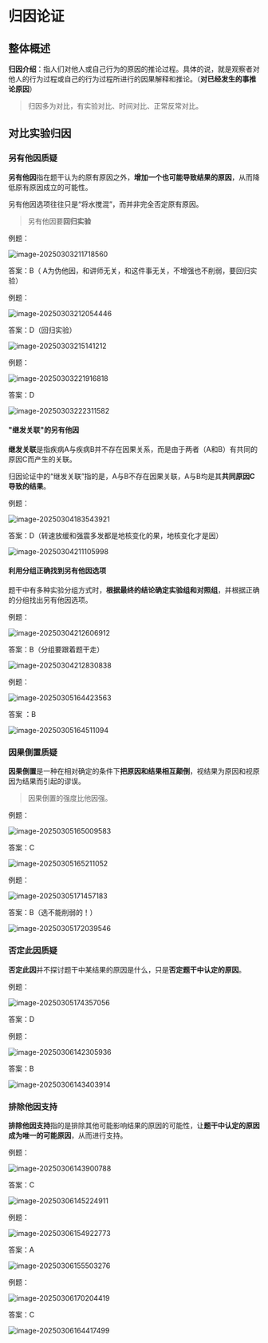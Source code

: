 # 归因论证

## 整体概述

**归因介绍**：指人们对他人或自己行为的原因的推论过程。具体的说，就是观察者对他人的行为过程或自己的行为过程所进行的因果解释和推论。（**对已经发生的事推论原因**）

> 归因多为对比，有实验对比、时间对比、正常反常对比。

## 对比实验归因

### 另有他因质疑

**另有他因**指在题干认为的原有原因之外，**增加一个也可能导致结果的原因**，从而降低原有原因成立的可能性。

另有他因选项往往只是“将水搅混”，而并非完全否定原有原因。

> 另有他因要**回归实验**

例题：

![image-20250303211718560](https://imagere.oss-cn-beijing.aliyuncs.com/mxyimage-20250303211718560.png)

答案：B（ A为伪他因，和讲师无关，和这件事无关，不增强也不削弱，要回归实验）

例题：

![image-20250303212054446](https://imagere.oss-cn-beijing.aliyuncs.com/mxyimage-20250303212054446.png)

答案：D（回归实验）

![image-20250303215141212](https://imagere.oss-cn-beijing.aliyuncs.com/mxyimage-20250303215141212.png)

例题：

![image-20250303221916818](https://imagere.oss-cn-beijing.aliyuncs.com/mxyimage-20250303221916818.png)

答案：D

![image-20250303222311582](https://imagere.oss-cn-beijing.aliyuncs.com/mxyimage-20250303222311582.png)

#### "继发关联"的另有他因

**继发关联**是指疾病A与疾病B并不存在因果关系，而是由于两者（A和B）有共同的原因C而产生的关联。

归因论证中的“继发关联”指的是，A与B不存在因果关联，A与B均是其**共同原因C导致的结果**。

例题：

![image-20250304183543921](https://imagere.oss-cn-beijing.aliyuncs.com/mxyimage-20250304183543921.png)

答案：D（转速放缓和强震多发都是地核变化的果，地核变化才是因）

![image-20250304211105998](https://imagere.oss-cn-beijing.aliyuncs.com/mxyimage-20250304211105998.png)

#### 利用**分组正确**找到另有他因选项

题干中有多种实验分组方式时，**根据最终的结论确定实验组和对照组**，并根据正确的分组找出另有他因选项。

例题：

![image-20250304212606912](https://imagere.oss-cn-beijing.aliyuncs.com/mxyimage-20250304212606912.png)

答案：B（分组要跟着题干走）

![image-20250304212830838](https://imagere.oss-cn-beijing.aliyuncs.com/mxyimage-20250304212830838.png)

例题：

![image-20250305164423563](https://imagere.oss-cn-beijing.aliyuncs.com/mxyimage-20250305164423563.png)

答案 ：B

![image-20250305164511094](https://imagere.oss-cn-beijing.aliyuncs.com/mxyimage-20250305164511094.png)

### 因果倒置质疑

**因果倒置**是一种在相对确定的条件下**把原因和结果相互颠倒**，视结果为原因和视原因为结果而引起的谬误。

> 因果倒置的强度比他因强。

例题：

![image-20250305165009583](https://imagere.oss-cn-beijing.aliyuncs.com/mxyimage-20250305165009583.png)

答案：C

![image-20250305165211052](https://imagere.oss-cn-beijing.aliyuncs.com/mxyimage-20250305165211052.png)

例题：

![image-20250305171457183](https://imagere.oss-cn-beijing.aliyuncs.com/mxyimage-20250305171457183.png)

答案：B（选不能削弱的！）

![image-20250305172039546](https://imagere.oss-cn-beijing.aliyuncs.com/mxyimage-20250305172039546.png)

### 否定此因质疑

**否定此因**并不探讨题干中某结果的原因是什么，只是**否定题干中认定的原因**。

例题：

![image-20250305174357056](https://imagere.oss-cn-beijing.aliyuncs.com/mxyimage-20250305174357056.png)

答案：D

例题：

![image-20250306142305936](https://imagere.oss-cn-beijing.aliyuncs.com/mxyimage-20250306142305936.png)

答案：B

![image-20250306143403914](https://imagere.oss-cn-beijing.aliyuncs.com/mxyimage-20250306143403914.png)

### 排除他因支持

**排除他因支持**指的是排除其他可能影响结果的原因的可能性，让**题干中认定的原因成为唯一的可能原因**，从而进行支持。

例题：

![image-20250306143900788](https://imagere.oss-cn-beijing.aliyuncs.com/mxyimage-20250306143900788.png)

答案：C

![image-20250306145224911](https://imagere.oss-cn-beijing.aliyuncs.com/mxyimage-20250306145224911.png)

例题：

![image-20250306154922773](https://imagere.oss-cn-beijing.aliyuncs.com/mxyimage-20250306154922773.png)

答案：A

![image-20250306155503276](https://imagere.oss-cn-beijing.aliyuncs.com/mxyimage-20250306155503276.png)

例题：

![image-20250306170204419](https://imagere.oss-cn-beijing.aliyuncs.com/mxyimage-20250306170204419.png)

答案：C

![image-20250306164417499](https://imagere.oss-cn-beijing.aliyuncs.com/mxyimage-20250306164417499.png)
